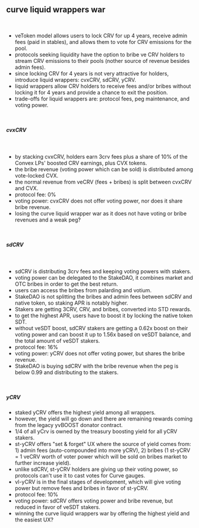 ## curve liquid wrappers war

<br>

* veToken model allows users to lock CRV for up 4 years, receive admin fees (paid in stables), and allows them to vote for CRV emissions for the pool.
* protocols seeking liquidity have the option to bribe ve CRV holders to stream CRV emissions to their pools (nother source of revenue besides admin fees).
* since locking CRV for 4 years is not very attractive for holders, introduce liquid wrappers: cvxCRV, sdCRV, yCRV.
* liquid wrappers allow CRV holders to receive fees and/or bribes without locking it for 4 years and provide a chance to exit the position.
* trade-offs for liquid wrappers are: protocol fees, peg maintenance, and voting power.

<br>

##### cvxCRV

<br>

* by stacking cvxCRV, holders earn 3crv fees plus a share of 10% of the Convex LPs' boosted CRV earnings, plus CVX tokens.
* the bribe revenue (voting power which can be sold) is distributed among vote-locked CVX.
* the normal revenue from veCRV (fees + bribes) is split between cvxCRV and CVX.
* protocol fee: 0%
* voting power: cvxCRV does not offer voting power, nor does it share bribe revenue.
* losing the curve liquid wrapper war as it does not have voting or bribe revenues and a weak peg?

<br>

##### sdCRV

<br>

* sdCRV is distributing 3crv fees and keeping voting powers with stakers.
* voting power can be delegated to the StakeDAO, it combines market and OTC bribes in order to get the best return.
* users can access the bribes from palarding and votium.
* StakeDAO is not splitting the bribes and admin fees between sdCRV and native token, so staking APR is notably higher.
* Stakers are getting 3CRV, CRV, and bribes, converted into STD rewards.
* to get the highest APR, users have to boost it by locking the native token SDT.
* without veSDT boost, sdCRV stakers are getting a 0.62x boost on their voting power and can boost it up to 1.56x based on veSDT balance, and the total amount of veSDT stakers.
* protocol fee: 16%
* voting power: yCRV does not offer voting power, but shares the bribe revenue.
* StakeDAO is buying sdCRV with the bribe revenue when the peg is below 0.99 and distributing to the stakers.

<br>

##### yCRV

* staked yCRV offers the highest yield among all wrappers.
* however, the yield will go down and there are remaining rewards coming from the legacy yvBOOST donator contract.
* 1/4 of all yCrv is owned by the treasury boosting yield for all yCRV stakers.
* st-yCRV offers "set & forget" UX where the source of yield comes from: 1) admin fees (auto-compounded into more yCRV), 2) bribes (1 st-yCRV = 1 veCRV worth of voter power which will be sold on bribes market to further increase yield).
* unlike sdCRV, st-yCRV holders are giving up their voting power, so protocols can't use it to cast votes for Curve gauges.
* vl-yCRV is in the final stages of development, which will give voting power but remove fees and bribes in favor of st-yCRV.
* protocol fee: 10%
* voting power: sdCRV offers voting power and bribe revenue, but reduced in favor of veSDT stakers.
* winning the curve liquid wrappers war by offering the highest yield and the easiest UX?


<br>
